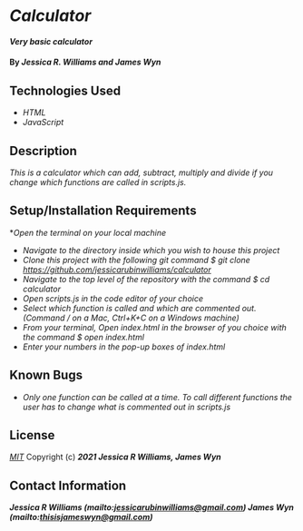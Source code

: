 # _Calculator_

#### _Very basic calculator_

#### By _**Jessica R. Williams and James Wyn**_

## Technologies Used

* _HTML_
* _JavaScript_

## Description

_This is a calculator which can add, subtract, multiply and divide if you change which functions are called in scripts.js._

## Setup/Installation Requirements

*_Open the terminal on your local machine_
* _Navigate to the directory inside which you wish to house this project_
* _Clone this project with the following git command $ git clone https://github.com/jessicarubinwilliams/calculator_
* _Navigate to the top level of the repository with the command $ cd calculator_
* _Open scripts.js in the code editor of your choice_
* _Select which function is called and which are commented out. (Command / on a Mac, Ctrl+K+C on a Windows machine)_
* _From your terminal, Open index.html in the browser of you choice with the command $ open index.html_
* _Enter your numbers in the pop-up boxes of index.html_


## Known Bugs

* _Only one function can be called at a time. To call different functions the user has to change what is commented out in scripts.js_

## License
*[MIT](https://choosealicense.com/licenses/mit/)*
Copyright (c) **_2021 Jessica R Williams, James Wyn_**
## Contact Information
**_Jessica R Williams (mailto:jessicarubinwilliams@gmail.com) James Wyn (mailto:thisisjameswyn@gmail.com)_**
